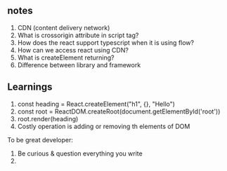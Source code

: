 ## notes

1. CDN (content delivery network)
2. What is crossorigin attribute in script tag?
3. How does the react support typescript when it is using flow?
4. How can we access react using CDN?
5. What is createElement returning?
6. Difference between library and framework

## Learnings

1. const heading = React.createElement("h1", {}, "Hello")
2. const root = ReactDOM.createRoot(document.getElementById('root'))
3. root.render(heading)
4. Costly operation is adding or removing th elements of DOM

To be great developer:

1. Be curious & question everything you write
2.
